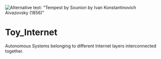 ![Alternative text: "Tempest by Sounion by Ivan Konstantinovich Aivazovsky (1856)"](https://upload.wikimedia.org/wikipedia/commons/thumb/f/f8/File-Ivan_Aivazovsky_-_Tempset_by_Sounion.jpg/640px-File-Ivan_Aivazovsky_-_Tempset_by_Sounion.jpg "Tempest by Sounion by Ivan Konstantinovich Aivazovsky (1856)")

# Toy_Internet
Autonomous Systems belonging to different Internet layers interconnected together.

